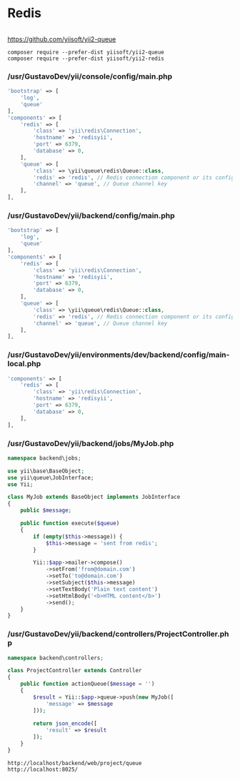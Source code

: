 # Redis

```
```

https://github.com/yiisoft/yii2-queue

```
composer require --prefer-dist yiisoft/yii2-queue
composer require --prefer-dist yiisoft/yii2-redis
```

### /usr/GustavoDev/yii/console/config/main.php
```php
'bootstrap' => [
    'log',
    'queue'
],
'components' => [
    'redis' => [
        'class' => 'yii\redis\Connection',
        'hostname' => 'redisyii',
        'port' => 6379,
        'database' => 0,
    ],
    'queue' => [
        'class' => \yii\queue\redis\Queue::class,
        'redis' => 'redis', // Redis connection component or its config
        'channel' => 'queue', // Queue channel key
    ],
],
```

### /usr/GustavoDev/yii/backend/config/main.php
```php
'bootstrap' => [
    'log',
    'queue'
],
'components' => [
    'redis' => [
        'class' => 'yii\redis\Connection',
        'hostname' => 'redisyii',
        'port' => 6379,
        'database' => 0,
    ],
    'queue' => [
        'class' => \yii\queue\redis\Queue::class,
        'redis' => 'redis', // Redis connection component or its config
        'channel' => 'queue', // Queue channel key
    ],
],
```

### /usr/GustavoDev/yii/environments/dev/backend/config/main-local.php
```php
'components' => [
    'redis' => [
        'class' => 'yii\redis\Connection',
        'hostname' => 'redisyii',
        'port' => 6379,
        'database' => 0,
    ],
],
```

### /usr/GustavoDev/yii/backend/jobs/MyJob.php
```php
namespace backend\jobs;

use yii\base\BaseObject;
use yii\queue\JobInterface;
use Yii;

class MyJob extends BaseObject implements JobInterface
{
    public $message;

    public function execute($queue)
    {
        if (empty($this->message)) {
            $this->message = 'sent from redis';
        }

        Yii::$app->mailer->compose()
            ->setFrom('from@domain.com')
            ->setTo('to@domain.com')
            ->setSubject($this->message)
            ->setTextBody('Plain text content')
            ->setHtmlBody('<b>HTML content</b>')
            ->send();
    }
}
```

### /usr/GustavoDev/yii/backend/controllers/ProjectController.php
```php
namespace backend\controllers;

class ProjectController extends Controller
{
    public function actionQueue($message = '')
    {
        $result = Yii::$app->queue->push(new MyJob([
            'message' => $message
        ]));
        
        return json_encode([
            'result' => $result
        ]);
    }
}
```

```
http://localhost/backend/web/project/queue
http://localhost:8025/
```
